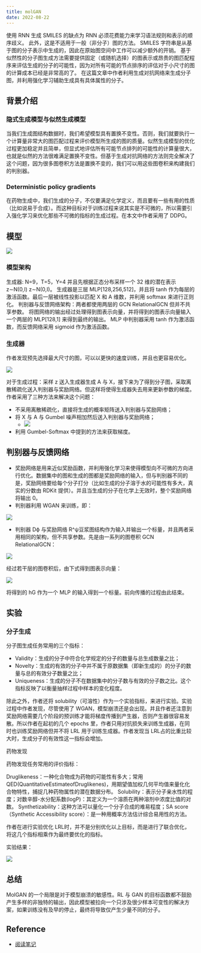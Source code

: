 ```yaml
---
title: molGAN
date: 2022-08-22
---
```


使用 RNN 生成 SMILES 的缺点为 RNN 必须花费能力来学习语法规则和表示的顺序歧义。
此外，这是不适用于一般（非分子）图的方法。
SMILES 字符串是从基于图的分子表示中生成的，因此在原始图空间中工作可以减少额外的开销。
基于似然性的分子图生成方法需要提供固定（或随机选择）的图表示或昂贵的图匹配程序来评估生成的分子的可能性，因为对所有可能的节点排序的评估对于小尺寸的图的计算成本已经是非常高的了。
在这篇文章中作者利用生成对抗网络来生成分子图，并利用强化学习辅助生成具有具体属性的分子。

## 背景介绍

### 隐式生成模型与似然生成模型

当我们生成图结构数据时，我们希望模型具有置换不变性。否则，我们就要执行一个计算量非常大的图匹配过程来评价模型所生成的图的质量。似然生成模型的优化过程更加稳定并且简单，但显式地评估所有可能节点排列的可能性的计算量很大，也就是似然的方法很难满足置换不变性。但基于生成对抗网络的方法则完全解决了这个问题，因为很多图卷积方法是置换不变的，我们可以用这些图卷积来构建我们的判别器。

### Deterministic policy gradients

在药物生成中，我们生成的分子，不仅要满足化学定义，而且要有一些有用的性质（比如说易于合成）。而这种目标对于训练过程来说其实是不可微的，所以需要引入强化学习来优化那些不可微的指标的生成过程。在本文中作者采用了 DDPG。

## 模型

![](https://img-blog.csdnimg.cn/20201006182102642.png?x-oss-process=image/watermark,type_ZmFuZ3poZW5naGVpdGk,shadow_10,text_aHR0cHM6Ly9ibG9nLmNzZG4ubmV0L3RuNTIwNTIw,size_16,color_FFFFFF,t_70#pic_center)

### 模型架构

生成器: N=9，T=5，Y=4 并且先根据正态分布采样一个 32 维的潜在表示 z∼N(0,I) z∼N(0,I)。
生成器是三层 MLP[128,256,512]，并且将 tanh 作为每层的激活函数。最后一层被线性投影以匹配 X 和 A 维数，并利用 softmax 来进行正则化。
判别器与反馈网络架构：两者都使用两层的 GCN RelationalGCN 但并不共享参数。
将图网络的输出经过处理得到图表示向量，并将得到的图表示向量输入一个两层的 MLP[128,1] 来得到最终的输出。
MLP 中判别器采用 tanh 作为激活函数，而反馈网络采用 sigmoid 作为激活函数。

### 生成器

作者发现预先选择最大尺寸的图，可以以更快的速度训练，并且也更容易优化。

![](https://img-blog.csdnimg.cn/20201006210112458.png#pic_center)

对于生成过程：采样 z 送入生成器生成 A 与 X，接下来为了得到分子图，采取离散稀疏化送入判别器与奖励网络。但这样将使得生成器失去用来更新参数的梯度。作者采用了三种方法来解决这个问题：

- 不采用离散稀疏化，直接将生成的概率矩阵送入判别器与奖励网络；
- 将 X 与 A 与 Gumbel 噪声相加然后送入判别器与奖励网络；
  - ![](https://img-blog.csdnimg.cn/20201007104527700.png#pic_center)
- 利用 Gumbel-Softmax 中提到的方法来获取梯度。

## 判别器与反馈网络

- 奖励网络是用来近似奖励函数，并利用强化学习来使得模型向不可微的方向进行优化。数据集中的图和生成的图都是奖励网络的输入，但与判别器不同的是，奖励网络要给每个分子打分（比如生成的分子溶于水的可能性有多大，真实的分数由 RDKit 提供）。并且当生成的分子在化学上无效时，整个奖励网络将输出 0。
- 判别器利用 WGAN 来训练，即：

![](https://img-blog.csdnimg.cn/20201006193251226.png#pic_center)

- 判别器 Dϕ ​与奖励网络 R^ψ ​豆浆图结构作为输入并输出一个标量，并且两者采用相同的架构，但不共享参数。先是由一系列的图卷积 GCN RelationalGCN：

![](https://img-blog.csdnimg.cn/20201006205353615.png#pic_center)

经过若干层的图卷积后，由下式得到图表示向量：

![](https://img-blog.csdnimg.cn/20201006210035434.png#pic_center)

将得到的 hG ​作为一个 MLP 的输入得到一个标量。前向传播的过程由此结束。

## 实验

### 分子生成

分子图生成任务常用的三个指标：

- Validity：生成的分子中符合化学规定的分子的数量与总生成数量之比；
- Novelty：生成的有效的分子中并不属于原数据集（即新生成的）的分子的数量与总的有效分子数量之比；
- Uniqueness：生成的分子不在数据集中的分子数与有效的分子数之比。这个指标反映了以衡量抽样过程中样本的变化程度。

除此之外，作者还将 solubility（可溶性）作为一个实验指标，来进行实验。实验过程中作者发现，尽管使用了 WGAN，模型崩溃还是会出现。并且作者还注意到奖励网络需要几个阶段的预训练才能将梯度传播到产生器，否则产生器很容易发散。所以作者在起初的几个 epochs 里，作者只用对抗损失来训练生成器，在同时也训练奖励网络但并不将 LRL ​用于训练生成器。作者发现当 LRL ​占的比重比较大时，生成分子的有效性这一指标会增加。

药物发现

药物发现任务常用的评价指标：

Druglikeness：一种化合物成为药物的可能性有多大；常用 QED(QuantitativeEstimateofDruglikenes)，用期望值加权几何平均值来量化化合物特性，捕捉几种药物属性的潜在数据分布。
Solubility：表示分子亲水性的程度；对数辛醇-水分配系数(logP)：其定义为一个溶质在两种溶剂中浓度比值的对数。
Synthetizability：这种方法可以量化一个分子合成的难易程度；SA score（Synthetic Accessibility score）：是一种用概率方法估计综合易用性的方法。

作者在进行实验优化 LRL ​时，并不是分别优化以上目标，而是进行了联合优化，将这几个指标相乘作为最终要优化的指标。

实验结果：

![](https://img-blog.csdnimg.cn/20201006234003847.png?x-oss-process=image/watermark,type_ZmFuZ3poZW5naGVpdGk,shadow_10,text_aHR0cHM6Ly9ibG9nLmNzZG4ubmV0L3RuNTIwNTIw,size_16,color_FFFFFF,t_70#pic_center)

## 总结

MolGAN 的一个局限是对于模型崩溃的敏感性。RL 与 GAN 的目标函数都不鼓励产生多样的非独特的输出，因此模型被拉向一个只涉及很少样本可变性的解决方案，如果训练没有及早的停止，最终将导致仅产生少量不同的分子。

## Reference

- [阅读笔记](https://blog.csdn.net/tn520520/article/details/108933618)